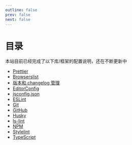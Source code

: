 ```yaml
---
outline: false
prev: false
next: false
---
```


<h1>目录</h1>
<p>本站目前已经完成了以下库/框架的配置说明，还在不断更新中</p>

- [Prettier](./prettier/)
- [Browserslist](./browserslist)
- [版本和 changelog 管理](./changelog/)
- [EditorConfig](./editorconfig)
- [jsconfig.json](./jsconfig)
- [ESLint](./eslint/index)
- [Git](./git/gitattributes)
- [GitHub](./github/github-actions)
- [Husky](./husky)
- [ls-lint](./ls-lint)
- [NPM](./npm/package-json)
- [Stylelint](./stylelint/index)
- [TypeScript](./typescript/)

